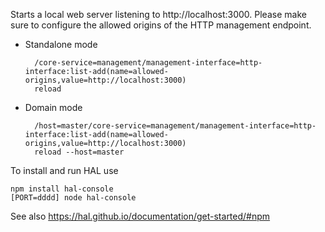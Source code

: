 Starts a local web server listening to http://localhost:3000. Please make sure to configure the allowed origins of the HTTP management endpoint.

- Standalone mode

        /core-service=management/management-interface=http-interface:list-add(name=allowed-origins,value=http://localhost:3000)
        reload

- Domain mode
 
        /host=master/core-service=management/management-interface=http-interface:list-add(name=allowed-origins,value=http://localhost:3000)
        reload --host=master

To install and run HAL use

```
npm install hal-console
[PORT=dddd] node hal-console
```

See also https://hal.github.io/documentation/get-started/#npm
